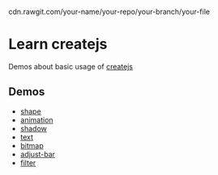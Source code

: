 cdn.rawgit.com/your-name/your-repo/your-branch/your-file

# Learn createjs

Demos about basic usage of [createjs](http://createjs.com/)

## Demos
* [shape](https://cdn.rawgit.com/wangpin34/learn-createjs/master/easeljs-demo/001.shape/index.html)
* [animation](https://cdn.rawgit.com/wangpin34/learn-createjs/master/easeljs-demo/002.simple-animation/index.html)
* [shadow](https://cdn.rawgit.com/wangpin34/learn-createjs/master/easeljs-demo/003.shadow/index.html)
* [text](https://cdn.rawgit.com/wangpin34/learn-createjs/master/easeljs-demo/004.text/index.html)
* [bitmap](https://cdn.rawgit.com/wangpin34/learn-createjs/master/easeljs-demo/005.bitmap/index.html)
* [adjust-bar](https://cdn.rawgit.com/wangpin34/learn-createjs/master/easeljs-demo/006.adjust-bar/index.html)
* [filter](https://cdn.rawgit.com/wangpin34/learn-createjs/master/easeljs-demo/007.filter/index.html)
